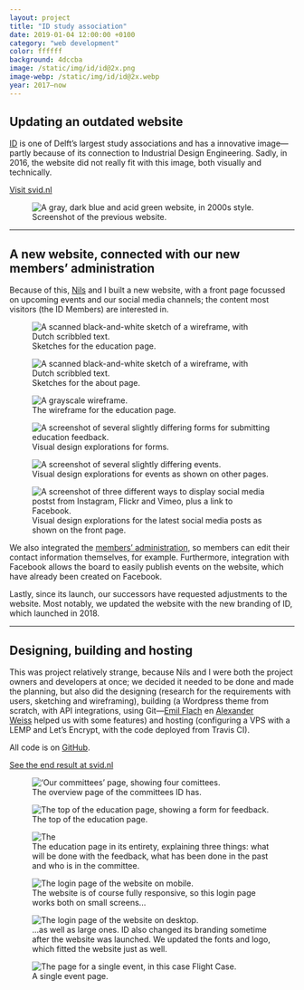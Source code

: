 ```yaml
---
layout: project
title: "ID study association"
date: 2019-01-04 12:00:00 +0100
category: "web development"
color: ffffff
background: 4dccba
image: /static/img/id/id@2x.png
image-webp: /static/img/id/id@2x.webp
year: 2017–now
---
```


## Updating an outdated website

[ID](https://studieverenigingid.nl) is one of Delft’s largest study associations and has a innovative image—partly because of its connection to Industrial Design Engineering. Sadly, in 2016, the website did not really fit with this image, both visually and technically.

<a href="https://studieverenigingid.nl" class="button" target="_blank" rel="noreferrer">Visit svid.nl</a>


<div class="project__picture-group project__picture-group--light">
  <figure class="project__picture">
    <picture>
      <source data-srcset="/static/img/id/id.tudelft.nl.webp 1x,
        /static/img/id/id.tudelft.nl@2x.webp 2x"
        type="image/webp" class="lazy">
      <img loading="lazy" class="project__image lazy" alt="A gray, dark blue and acid green website, in 2000s style."
        data-srcset="/static/img/id/id.tudelft.nl.png 1x,
          /static/img/id/id.tudelft.nl@2x.png 2x"
        src="/static/img/placeholder.jpg"
        data-src="/static/img/id/id.tudelft.nl.png">
    </picture>
    <figcaption class="project__caption">
      Screenshot of the previous website.
    </figcaption>
  </figure>
</div>


---

## A new website, connected with our new members’ administration

Because of this, [Nils](https://nilswesthoff.com/) and I built a new website, with a front page focussed on upcoming events and our social media channels; the content most visitors (the ID Members) are interested in.


<div class="project__picture-group">

  <figure class="project__picture">
    <picture>
      <source data-srcset="/static/img/id/sketches-1.webp 1x,
        /static/img/id/sketches-1.webp 2x"
        type="image/webp" class="lazy">
      <img loading="lazy" class="project__image lazy" alt="A scanned black-and-white sketch of a wireframe, with Dutch scribbled text."
        data-srcset="/static/img/id/sketches-1.png 1x,
          /static/img/id/sketches-1.png 2x"
        src="/static/img/placeholder.jpg"
        data-src="/static/img/id/sketches-1.png">
    </picture>
    <figcaption class="project__caption">
      Sketches for the education page.
    </figcaption>
  </figure>

  <figure class="project__picture">
    <picture>
      <source data-srcset="/static/img/id/sketches-2.webp 1x,
        /static/img/id/sketches-2.webp 2x"
        type="image/webp" class="lazy">
      <img loading="lazy" class="project__image lazy" alt="A scanned black-and-white sketch of a wireframe, with Dutch scribbled text."
        data-srcset="/static/img/id/sketches-2.png 1x,
          /static/img/id/sketches-2.png 2x"
        src="/static/img/placeholder.jpg"
        data-src="/static/img/id/sketches-2.png">
    </picture>
    <figcaption class="project__caption">
      Sketches for the about page.
    </figcaption>
  </figure>

  <figure class="project__picture">
    <picture>
      <source data-srcset="/static/img/id/wireframe.webp 1x,
        /static/img/id/wireframe@2x.webp 2x"
        type="image/webp" class="lazy">
      <img loading="lazy" class="project__image lazy" alt="A grayscale wireframe."
        data-srcset="/static/img/id/wireframe.png 1x,
          /static/img/id/wireframe@2x.png 2x"
        src="/static/img/placeholder.jpg"
        data-src="/static/img/id/wireframe.png">
    </picture>
    <figcaption class="project__caption">
      The wireframe for the education page.
    </figcaption>
  </figure>

  <figure class="project__picture">
    <picture>
      <source data-srcset="/static/img/id/design-explorations-form.webp 1x,
        /static/img/id/design-explorations-form.webp 2x"
        type="image/webp" class="lazy">
      <img loading="lazy" class="project__image lazy" alt="A screenshot of several slightly differing forms for submitting education feedback."
        data-srcset="/static/img/id/design-explorations-form.png 1x,
          /static/img/id/design-explorations-form.png 2x"
        src="/static/img/placeholder.jpg"
        data-src="/static/img/id/design-explorations-form.png">
    </picture>
    <figcaption class="project__caption">
      Visual design explorations for forms.
    </figcaption>
  </figure>

  <figure class="project__picture">
    <picture>
      <source data-srcset="/static/img/id/design-explorations-events.webp 1x,
        /static/img/id/design-explorations-events.webp 2x"
        type="image/webp" class="lazy">
      <img loading="lazy" class="project__image lazy" alt="A screenshot of several slightly differing events."
        data-srcset="/static/img/id/design-explorations-events.png 1x,
          /static/img/id/design-explorations-events.png 2x"
        src="/static/img/placeholder.jpg"
        data-src="/static/img/id/design-explorations-events.png">
    </picture>
    <figcaption class="project__caption">
      Visual design explorations for events as shown on other pages.
    </figcaption>
  </figure>

  <figure class="project__picture">
    <picture>
      <source data-srcset="/static/img/id/design-explorations-social-media.webp 1x,
        /static/img/id/design-explorations-social-media@2x.webp 2x"
        type="image/webp" class="lazy">
      <img loading="lazy" class="project__image lazy" alt="A screenshot of three different ways to display social media postst from Instagram, Flickr and Vimeo, plus a link to Facebook."
        data-srcset="/static/img/id/design-explorations-social-media.png 1x,
          /static/img/id/design-explorations-social-media@2x.png 2x"
        src="/static/img/placeholder.jpg"
        data-src="/static/img/id/design-explorations-social-media.png">
    </picture>
    <figcaption class="project__caption">
      Visual design explorations for the latest social media posts as shown on the front page.
    </figcaption>
  </figure>

</div>


We also integrated the [members’ administration](http://moeilijkedingen.nl/lassie), so members can edit their contact information themselves, for example. Furthermore, integration with Facebook allows the board to easily publish events on the website, which have already been created on Facebook.

Lastly, since its launch, our successors have requested adjustments to the website. Most notably, we updated the website with the new branding of ID, which launched in 2018.

---

## Designing, building and hosting

This was project relatively strange, because Nils and I were both the project owners and developers at once; we decided it needed to be done and made the planning, but also did the designing (research for the requirements with users, sketching and wireframing), building (a Wordpress theme from scratch, with API integrations, using Git—[Emil Flach](http://emilflach.com/) en [Alexander Weiss](http://www.alexanderweiss.nl/) helped us with some features) and hosting (configuring a VPS with a LEMP and Let’s Encrypt, with the code deployed from Travis CI).

All code is on [GitHub](http://github.com/studieverenigingid/i.d-Website).

<a href="https://studieverenigingid.nl" class="button" target="_blank" rel="noreferrer">See the end result at svid.nl</a>

<div class="project__picture-group">

  <figure class="project__picture">
    <picture>
      <source data-srcset="/static/img/id/committees.webp 1x,
        /static/img/id/committees@2x.webp 2x"
        type="image/webp" class="lazy">
      <img loading="lazy" class="project__image lazy" alt="‘Our committees’ page, showing four comittees."
        data-srcset="/static/img/id/committees.png 1x,
          /static/img/id/committees@2x.png 2x"
        src="/static/img/placeholder.jpg"
        data-src="/static/img/id/committees.png">
    </picture>
    <figcaption class="project__caption">
      The overview page of the committees ID has.
    </figcaption>
  </figure>

  <figure class="project__picture">
    <picture>
      <source data-srcset="/static/img/id/education.webp 1x,
        /static/img/id/education@2x.webp 2x"
        type="image/webp" class="lazy">
      <img loading="lazy" class="project__image lazy" alt="The top of the education page, showing a form for feedback."
        data-srcset="/static/img/id/education.png 1x,
          /static/img/id/education@2x.png 2x"
        src="/static/img/placeholder.jpg"
        data-src="/static/img/id/education.png">
    </picture>
    <figcaption class="project__caption">
      The top of the education page.
    </figcaption>
  </figure>

  <figure class="project__picture">
    <picture>
      <source data-srcset="/static/img/id/education-full.webp 1x,
        /static/img/id/education-full@2x.webp 2x"
        type="image/webp" class="lazy">
      <img loading="lazy" class="project__image lazy" alt="The"
        data-srcset="/static/img/id/education-full.png 1x,
          /static/img/id/education-full@2x.png 2x"
        src="/static/img/placeholder.jpg"
        data-src="/static/img/id/education-full.png">
    </picture>
    <figcaption class="project__caption">
      The education page in its entirety, explaining three things: what will be done with the feedback, what has been done in the past and who is in the committee.
    </figcaption>
  </figure>

  <figure class="project__picture">
    <picture>
      <source data-srcset="/static/img/id/login-mobile.webp 1x,
        /static/img/id/login-mobile.webp 2x"
        type="image/webp" class="lazy">
      <img loading="lazy" class="project__image lazy" alt="The login page of the website on mobile."
        data-srcset="/static/img/id/login-mobile.png 1x,
          /static/img/id/login-mobile.png 2x"
        src="/static/img/placeholder.jpg"
        data-src="/static/img/id/login-mobile.png">
    </picture>
    <figcaption class="project__caption">
      The website is of course fully responsive, so this login page works both on small screens...
    </figcaption>
  </figure>

  <figure class="project__picture">
    <picture>
      <source data-srcset="/static/img/id/login-desktop.webp 1x,
        /static/img/id/login-desktop@2x.webp 2x"
        type="image/webp" class="lazy">
      <img loading="lazy" class="project__image lazy" alt="The login page of the website on desktop."
        data-srcset="/static/img/id/login-desktop.png 1x,
          /static/img/id/login-desktop@2x.png 2x"
        src="/static/img/placeholder.jpg"
        data-src="/static/img/id/login-desktop.png">
    </picture>
    <figcaption class="project__caption">
      ...as well as large ones. ID also changed its branding sometime after the website was launched. We updated the fonts and logo, which fitted the website just as well.
    </figcaption>
  </figure>

  <figure class="project__picture">
    <picture>
      <source data-srcset="/static/img/id/event-page.webp 1x,
        /static/img/id/event-page@2x.webp 2x"
        type="image/webp" class="lazy">
      <img loading="lazy" class="project__image lazy" alt="The page for a single event, in this case Flight Case."
        data-srcset="/static/img/id/event-page.png 1x,
          /static/img/id/event-page@2x.png 2x"
        src="/static/img/placeholder.jpg"
        data-src="/static/img/id/event-page.png">
    </picture>
    <figcaption class="project__caption">
      A single event page.
    </figcaption>
  </figure>

</div>
